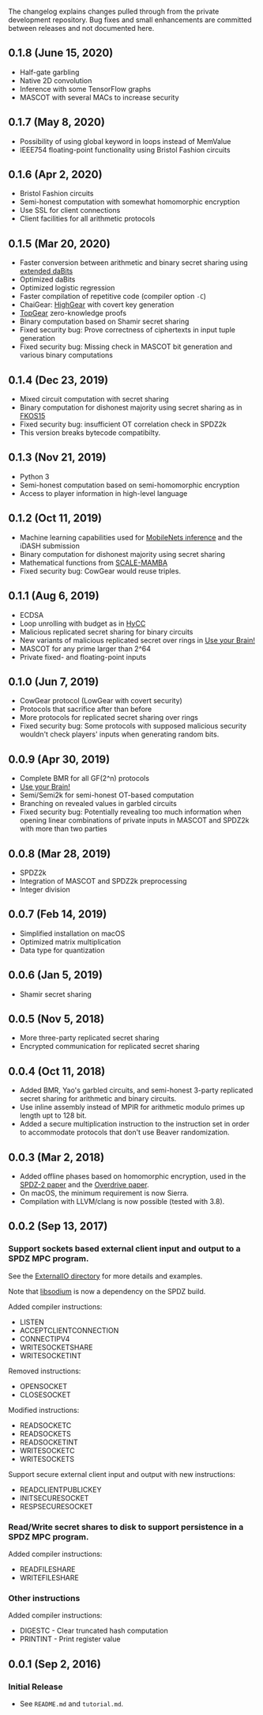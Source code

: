 The changelog explains changes pulled through from the private development repository. Bug fixes and small enhancements are committed between releases and not documented here.

## 0.1.8 (June 15, 2020)

- Half-gate garbling
- Native 2D convolution
- Inference with some TensorFlow graphs
- MASCOT with several MACs to increase security

## 0.1.7 (May 8, 2020)

- Possibility of using global keyword in loops instead of MemValue
- IEEE754 floating-point functionality using Bristol Fashion circuits

## 0.1.6 (Apr 2, 2020)

- Bristol Fashion circuits
- Semi-honest computation with somewhat homomorphic encryption
- Use SSL for client connections
- Client facilities for all arithmetic protocols

## 0.1.5 (Mar 20, 2020)

- Faster conversion between arithmetic and binary secret sharing using [extended daBits](https://eprint.iacr.org/2020/338)
- Optimized daBits
- Optimized logistic regression
- Faster compilation of repetitive code (compiler option `-C`)
- ChaiGear: [HighGear](https://eprint.iacr.org/2017/1230) with covert key generation
- [TopGear](https://eprint.iacr.org/2019/035) zero-knowledge proofs
- Binary computation based on Shamir secret sharing
- Fixed security bug: Prove correctness of ciphertexts in input tuple generation
- Fixed security bug: Missing check in MASCOT bit generation and various binary computations

## 0.1.4 (Dec 23, 2019)

- Mixed circuit computation with secret sharing
- Binary computation for dishonest majority using secret sharing as in [FKOS15](https://eprint.iacr.org/2015/901)
- Fixed security bug: insufficient OT correlation check in SPDZ2k
- This version breaks bytecode compatibilty.

## 0.1.3 (Nov 21, 2019)

- Python 3
- Semi-honest computation based on semi-homomorphic encryption
- Access to player information in high-level language

## 0.1.2 (Oct 11, 2019)

- Machine learning capabilities used for [MobileNets inference](https://eprint.iacr.org/2019/131) and the iDASH submission
- Binary computation for dishonest majority using secret sharing
- Mathematical functions from [SCALE-MAMBA](https://github.com/KULeuven-COSIC/SCALE-MAMBA)
- Fixed security bug: CowGear would reuse triples.

## 0.1.1 (Aug 6, 2019)

- ECDSA
- Loop unrolling with budget as in [HyCC](https://thomaschneider.de/papers/BDKKS18.pdf)
- Malicious replicated secret sharing for binary circuits
- New variants of malicious replicated secret over rings in [Use your Brain!](https://eprint.iacr.org/2019/164)
- MASCOT for any prime larger than 2^64
- Private fixed- and floating-point inputs

## 0.1.0 (Jun 7, 2019)

- CowGear protocol (LowGear with covert security)
- Protocols that sacrifice after than before
- More protocols for replicated secret sharing over rings
- Fixed security bug: Some protocols with supposed malicious security wouldn't check players' inputs when generating random bits.

## 0.0.9 (Apr 30, 2019)

- Complete BMR for all GF(2^n) protocols
- [Use your Brain!](https://eprint.iacr.org/2019/164)
- Semi/Semi2k for semi-honest OT-based computation
- Branching on revealed values in garbled circuits
- Fixed security bug: Potentially revealing too much information when opening linear combinations of private inputs in MASCOT and SPDZ2k with more than two parties

## 0.0.8 (Mar 28, 2019)

- SPDZ2k
- Integration of MASCOT and SPDZ2k preprocessing
- Integer division

## 0.0.7 (Feb 14, 2019)

- Simplified installation on macOS
- Optimized matrix multiplication
- Data type for quantization

## 0.0.6 (Jan 5, 2019)

- Shamir secret sharing

## 0.0.5 (Nov 5, 2018)

- More three-party replicated secret sharing
- Encrypted communication for replicated secret sharing

## 0.0.4 (Oct 11, 2018)

- Added BMR, Yao's garbled circuits, and semi-honest 3-party replicated secret sharing for arithmetic and binary circuits.
- Use inline assembly instead of MPIR for arithmetic modulo primes up length upt to 128 bit.
- Added a secure multiplication instruction to the instruction set in order to accommodate protocols that don't use Beaver randomization.

## 0.0.3 (Mar 2, 2018)

- Added offline phases based on homomorphic encryption, used in the [SPDZ-2 paper](https://eprint.iacr.org/2012/642) and the [Overdrive paper](https://eprint.iacr.org/2017/1230).
- On macOS, the minimum requirement is now Sierra.
- Compilation with LLVM/clang is now possible (tested with 3.8).

## 0.0.2 (Sep 13, 2017)

### Support sockets based external client input and output to a SPDZ MPC program.

See the [ExternalIO directory](./ExternalIO/README.md) for more details and examples.

Note that [libsodium](https://download.libsodium.org/doc/) is now a dependency on the SPDZ build. 

Added compiler instructions:

* LISTEN
* ACCEPTCLIENTCONNECTION
* CONNECTIPV4
* WRITESOCKETSHARE
* WRITESOCKETINT

Removed instructions:

* OPENSOCKET
* CLOSESOCKET
 
Modified instructions:

* READSOCKETC
* READSOCKETS
* READSOCKETINT
* WRITESOCKETC
* WRITESOCKETS

Support secure external client input and output with new instructions:

* READCLIENTPUBLICKEY
* INITSECURESOCKET
* RESPSECURESOCKET

### Read/Write secret shares to disk to support persistence in a SPDZ MPC program.

Added compiler instructions:

* READFILESHARE
* WRITEFILESHARE

### Other instructions

Added compiler instructions:

* DIGESTC - Clear truncated hash computation
* PRINTINT - Print register value

## 0.0.1 (Sep 2, 2016)

### Initial Release

* See `README.md` and `tutorial.md`.
